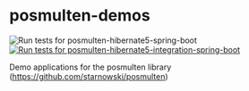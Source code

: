 # posmulten-demos
![Run tests for posmulten-hibernate5-spring-boot](https://github.com/starnowski/posmulten-demos/workflows/Run%20tests%20for%20posmulten-hibernate5-spring-boot/badge.svg)
[![Run tests for posmulten-hibernate5-integration-spring-boot](https://github.com/starnowski/posmulten-demos/actions/workflows/posmulten-hibernate5-integration-spring-boot.yml/badge.svg)](https://github.com/starnowski/posmulten-demos/actions/workflows/posmulten-hibernate5-integration-spring-boot.yml)

Demo applications for the posmulten library (https://github.com/starnowski/posmulten)

